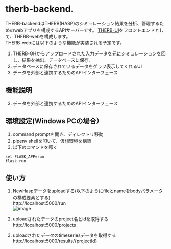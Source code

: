 # therb-backend. 
THERB-backendはTHERB(HASP)のシミュレーション結果を分析、管理するためのwebアプリを構成するAPIサーバーです。
[THERB-UI](https://github.com/becat-oss/therb-UI)をフロントエンドとして、THERB-webを構成します。  
THERB-webには以下のような機能が実装される予定です。

1. THERB-GHからアップロードされた入力データを元にシミュレーションを回し、結果を抽出、データベースに保存.  
2. データベースに保存されているデータをグラフ表示してくれるUI  
3. データを外部と連携するためのAPIインターフェース  

## 機能説明  
3. データを外部と連携するためのAPIインターフェース  

## 環境設定(Windows PCの場合）    
1. command promptを開き、ディレクトリ移動  
2. pipenv shellを叩いて、仮想環境を構築  
3. 以下のコマンドを叩く  
```
set FLASK_APP=run
flask run
```

## 使い方  
1. NewHaspデータをuploadする(以下のようにfileとnameをbodyパラメータの構成要素とする)    
http://localhost:5000/run  
![image](https://user-images.githubusercontent.com/90674244/157411568-a7c7edf7-4700-4c46-9512-a66f6f07981c.png)  

2. uploadされたデータのproject名とidを取得する  
http://localhost:5000/projects 

3. uploadされたデータのtimeseriesデータを取得する  
http://localhost:5000/results/{projectId}  


